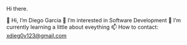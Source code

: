 Hi there.

👋 Hi, I’m Diego Garcia
👀 I’m interested in Software Development
🌱 I’m currently learning a little about eveything
📫 How to contact: xdieg0v123@gmail.com
